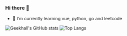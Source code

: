 ### Hi there 👋

- 🔭 I’m currently learning vue, python, go and leetcode

<!--
**geekhall/geekhall** is a ✨ _special_ ✨ repository because its `README.md` (this file) appears on your GitHub profile.

Here are some ideas to get you started:

- 🔭 I’m currently working on ...
- 🌱 I’m currently learning ...
- 👯 I’m looking to collaborate on ...
- 🤔 I’m looking for help with ...
- 💬 Ask me about ...
- 📫 How to reach me: ...
- 😄 Pronouns: ...
- ⚡ Fun fact: ...
-->

![Geekhall's GitHub stats](https://github-readme-stats.vercel.app/api?username=geekhall&show_icons=true&theme=radical)
![Top Langs](https://github-readme-stats.vercel.app/api/top-langs/?username=geekhall&layout=compact&theme=radical)

